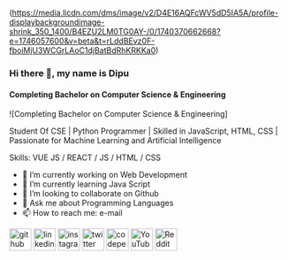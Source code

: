 (https://media.licdn.com/dms/image/v2/D4E16AQFcWV5dD5IA5A/profile-displaybackgroundimage-shrink_350_1400/B4EZU2LM0TG0AY-/0/1740370662668?e=1746057600&v=beta&t=rLddBEvz0F-fboiMjU3WCGrLAoC1djBatBdRhKRKKa0)
### Hi there 👋, my name is Dipu
#### Completing Bachelor on Computer Science & Engineering
![Completing Bachelor on Computer Science & Engineering]

Student Of CSE | Python Programmer | Skilled in JavaScript, HTML, CSS | Passionate for Machine Learning and Artificial Intelligence

Skills: VUE JS / REACT / JS / HTML / CSS

- 🔭 I’m currently working on Web Development  
- 🌱 I’m currently learning Java Script 
- 👯 I’m looking to collaborate on Github 
- 💬 Ask me about Programming Languages 
- 📫 How to reach me: e-mail 


[<img src='https://cdn.jsdelivr.net/npm/simple-icons@3.0.1/icons/github.svg' alt='github' height='40'>](https://github.com/https://github.com/xeedipu)  [<img src='https://cdn.jsdelivr.net/npm/simple-icons@3.0.1/icons/linkedin.svg' alt='linkedin' height='40'>](https://www.linkedin.com/in/https://www.linkedin.com/in/dipu-sardar-1b6a07321//)  [<img src='https://cdn.jsdelivr.net/npm/simple-icons@3.0.1/icons/instagram.svg' alt='instagram' height='40'>](https://www.instagram.com/https://www.instagram.com/xeedipu//)  [<img src='https://cdn.jsdelivr.net/npm/simple-icons@3.0.1/icons/twitter.svg' alt='twitter' height='40'>](https://twitter.com/https://x.com/xeedipu)  [<img src='https://cdn.jsdelivr.net/npm/simple-icons@3.0.1/icons/codepen.svg' alt='codepen' height='40'>](https://codepen.io/https://codepen.io/Dipu-the-builder)  [<img src='https://cdn.jsdelivr.net/npm/simple-icons@3.0.1/icons/youtube.svg' alt='YouTube' height='40'>](https://www.youtube.com/channel/https://www.youtube.com/@xeedipu)  [<img src='https://cdn.jsdelivr.net/npm/simple-icons@3.0.1/icons/reddit.svg' alt='Reddit' height='40'>](https://www.reddit.com/user/https://www.reddit.com/user/xeedipu/)  

